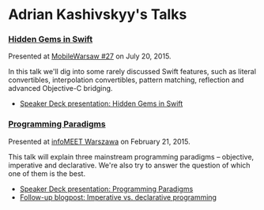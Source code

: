 # Adrian Kashivskyy's Talks

### [Hidden Gems in Swift](hidden-gems-in-swift)

Presented at [MobileWarsaw #27](http://www.meetup.com/Mobile-Warsaw/events/223922623/) on July 20, 2015.

In this talk we'll dig into some rarely discussed Swift features, such as literal convertibles, interpolation convertibles, pattern matching, reflection and advanced Objective-C bridging.

- [Speaker Deck presentation: Hidden Gems in Swift](https://speakerdeck.com/akashivskyy/hidden-gems-in-swift)

### [Programming Paradigms](programming-paradigms)

Presented at [infoMEET Warszawa](http://novial.pl/infomeet/p/35/infomeet-warszawa) on February 21, 2015.

This talk will explain three mainstream programming paradigms – objective, imperative and declarative. We're also try to answer the question of which one of them is the best.

- [Speaker Deck presentation: Programming Paradigms](https://speakerdeck.com/akashivskyy/programming-paradigms)
- [Follow-up blogpost: Imperative vs. declarative programming](https://netguru.co/blog/imperative-vs-declarative)
